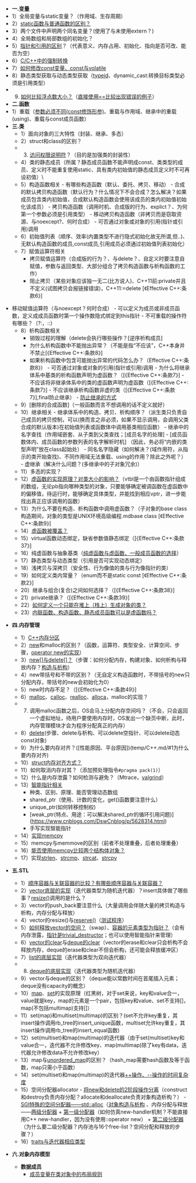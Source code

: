 * **一.变量**
* 1）全局变量与static变量？（作用域、生存周期）
* 2）[static函数与普通函数的区别？](temp/C++.md#4static函数与普通函数的区别)
* 3）两个文件中声明两个同名变量？(使用了与未使用extern？)
* 4）全局数组和局部数组的初始化？
* 5）[指针和引用的区别](https://www.nowcoder.com/ta/nine-chapter/review?page=11)？（代表意义、内存占用、初始化、指向是否可改、能否为空）
* 6）[C/C++中的强制转换](https://github.com/a12590/CNote/blob/master/C++/EffectiveC++.md#%E6%9D%A1%E6%AC%BE27%E5%B0%BD%E9%87%8F%E5%B0%91%E5%81%9A%E8%BD%AC%E5%9E%8B%E5%8A%A8%E4%BD%9C)
* 7）[如何修改const变量、const与volatile](https://blog.csdn.net/heyabo/article/details/8745942)
* 8）静态类型获取与动态类型获取（[typeid](https://github.com/a12590/CNote/blob/master/C++/interview/temp/RTTI/typeid.cpp#L4)、dynamic_cast:转换目标类型必须是引用类型）
* 9) [如何比较浮点数大小？](https://blog.csdn.net/jk110333/article/details/8902707)（[直接使用==比较出现错误的例子](https://stackoverflow.com/questions/26261466/in-current-c-and-java-double-type-and-float-type-if-x-0-0-is-correct)）
* **二.函数**
* 1）重载（[参数必须不同(const修饰形参)](https://github.com/a12590/CNote/blob/master/C++/interview/temp/overload/main.cpp#L9)、重载与作用域、继承中的重载\(using\)、重载与const成员函数）
* **三.类**
    * 1）面向对象的三大特性（封装、继承、多态）
    * 2）struct和class的区别？
    * 3) [访问权限说明符](temp/C++.md/#3访问控制说明符)？（目的是加强类的封装性）
    * 4）类的静态成员（所属？静态成员函数不能声明成const、类类型的成员、定义时不能重复使用static、具有类内初始值的静态成员定义时不可再设初值）\
    * 5）构造函数相关
            - 有哪些构造函数（默认、委托、拷贝、移动）
            - 合成的默认拷贝构造函数（默认行为？什么情况下不会合成？怎么解决？如果成员包含类内初始值，合成默认构造函数会使用该成员的类内初始值初始化该成员）
            - 拷贝构造函数（调用时机、合成版的行为、explict？、为何第一个参数必须是引用类型）
            - 移动拷贝构造函数（非拷贝而是窃取资源、与noexcept?、何时合成）
            - 可否通过对象或对象的引用(指针或引用)调用
    * 6）初始值列表（顺序、效率(内置类型不进行隐式初始化故无所谓,但..)、无默认构造函数的成员,const成员,引用成员必须通过初始值列表初始化）
    * 7）赋值运算符相关
        - 拷贝赋值运算符（合成版的行为？、与delete？、自定义时要注意自赋值，参数与返回类型、大部分组合了拷贝构造函数与析构函数的工作）
        - 阻止拷贝（某些对象应该独一无二(比方说人)、C++11前:private并且不定义(试图拷贝会报链接错误)，C++11:=delete [《Effective C++:条款6》]

 - 移动赋值运算符（与noexcept？何时合成）
        - 可以定义为成员或非成员函数，定义成成员函数时第一个操作数隐式绑定到this指针
        - 不可重载的操作符有哪些？（?:，::）
    * 8）析构函数相关
        - 销毁过程的理解（delete会执行哪些操作？[逆序析构成员]
        - 为什么析构函数中不能抛出异常？（不能是指“不应该”，C++本身并不禁止[《Effective C++:条款8》]
        - 如果析构函数中包含可能抛出异常的代码怎么办？（Effective C++:条款8》）
                - 可否通过对象或对象的引用(指针或引用)调用
                - 为什么将继承体系中基类的析构函数声明为虚函数？（[《Effective C++:条款7》]
                - 不应该将非继承体系中的类的虚函数声明为虚函数（[《Effective C++:条款7》]
                - 不应该继承析构函数非虚的类（[《Effective C++:条款7》],final防止继承）
                - [防止继承的方式](https://blog.twofei.com/672/)
    * 9）[删除的合成函数]（一般函数而言不想调用的话不定义就好）
    * 10）继承相关
            - 继承体系中的构造、拷贝、析构顺序？（派生类只负责自己成员的拷贝控制，可以(换而言之非必须，如果不显示调用，会调用父类合成的默认版本)在初始值列表或函数体中调用基类相应函数）
            - 继承中的名字查找（作用域嵌套、从子类到父类查找；[成员名字的处理]
            - [成员函数体内、成员函数的参数列表的名字解析时机]
    （因此，务必将“内嵌的类型声明”放在class起始处）
            - 同名名字隐藏（如何解决？(域作用符，从指示的类开始查找)、不同作用域无法重载、using的作用？除此之外呢？）
            - 虚继承（解决什么问题？(多继承中的子对象冗余)）
    * 11）多态的实现？
    * 12）[虚函数的实现原理？对类大小的影响？](https://www.cnblogs.com/malecrab/p/5572730.html)（vtbl是一个由函数指针组成的数组，无论pb指向哪种类型的对象，只要能够确定被调函数在虚函数中的偏移值，待运行时，能够确定具体类型，并能找到相应vptr，进一步能找出真正应该调用的函数）
    * 13）为什么不要在构造、析构函数中调用虚函数？（子对象的base class构造期间，对象的类型是UNIX环境高级编程.mdbase class [《Effective C++:条款9》]
    * 14）[虚函数被覆盖？]()
    * 15）virtual函数动态绑定，缺省参数值静态绑定（[《Effective C++:条款37》]
    * 16）纯虚函数与抽象基类（[纯虚函数与虚函数、一般成员函数的选择](../C++/EffectiveC++.md#条款34区分接口继承和实现继承)）
    * 17）静态类型与动态类型（引用是否可实现动态绑定）
    * 18）浅拷贝与深拷贝（安全性、行为像值的类与行为像指针的类）
    * 19）如何定义类内常量？（enum而不是static const [《Effective C++:条款2》]
    * 20）继承与组合(复合)之间如何选择？（[《Effective C++:条款38》]
    * 21）private继承？（[《Effective C++:条款39》]
    * 22）[如何定义一个只能在堆上（栈上）生成对象的类？](https://www.nowcoder.com/questionTerminal/0a584aa13f804f3ea72b442a065a7618)
    * 23）[内联函数、构造函数、静态成员函数可以是虚函数吗？](https://www.nowcoder.com/ta/nine-chapter/review?page=24)
* **四.内存管理**
    * 1）[C++内存分区](../C++/内存分区.md)
    * 2）[new](https://github.com/a12590/CNote/blob/master/C++/C++对象模型.md#1new)和malloc的区别？（函数，运算符、类型安全、计算空间、步骤，[operator new的实现](../C++/C++对象模型.md#3operator-new和operator-delete的实现)）
    * 3）[new[]与delete[]？](../C++/C++对象模型.md#4针对数组的new语意)（步骤：如何分配内存，构建对象、如何析构与释放内存？[构造与析构](../C++/C++对象模型.md#3对象数组)）
    * 4）new带括号和不带的区别？（无自定义构造函数时，不带括号的new只分配内存，带括号的new会初始化为0）
    * 5）new时内存不足？（[《Effective C++:条款49》]
    * 6）[malloc](https://github.com/arkingc/note/blob/master/%E6%93%8D%E4%BD%9C%E7%B3%BB%E7%BB%9F/UNIX%E7%8E%AF%E5%A2%83%E9%AB%98%E7%BA%A7%E7%BC%96%E7%A8%8B.md#5%E5%AD%98%E5%82%A8%E7%A9%BA%E9%97%B4%E5%88%86%E9%85%8D)、[calloc](https://github.com/arkingc/note/blob/master/%E6%93%8D%E4%BD%9C%E7%B3%BB%E7%BB%9F/UNIX%E7%8E%AF%E5%A2%83%E9%AB%98%E7%BA%A7%E7%BC%96%E7%A8%8B.md#5%E5%AD%98%E5%82%A8%E7%A9%BA%E9%97%B4%E5%88%86%E9%85%8D)、[realloc](https://github.com/arkingc/note/blob/master/%E6%93%8D%E4%BD%9C%E7%B3%BB%E7%BB%9F/UNIX%E7%8E%AF%E5%A2%83%E9%AB%98%E7%BA%A7%E7%BC%96%E7%A8%8B.md#5%E5%AD%98%E5%82%A8%E7%A9%BA%E9%97%B4%E5%88%86%E9%85%8D)、[alloca](https://blog.csdn.net/lan120576664/article/details/38078855)，malloc的实现？
    * 7) 调用malloc函数之后，OS会马上分配内存空间吗？（不会，只会返回一个虚拟地址，待用户要使用内存时，OS发出一个缺页中断，此时，内存管理模块才会为程序分配真正的内存）
    * 8）[delete](../C++/C++对象模型.md#1new)(步骤、delete与析构、可以delete空指针、可以delete动态const对象)
    * 9）为什么要内存对齐？([性能原因、平台原因])(temp/C++.md/#1为什么要内存对齐)
    * 10）[struct内存对齐方式？](temp/alignment/struct.cpp#L1)
    * 11）如何取消内存对其？（添加预处理指令`#pragma pack(1)`）
    * 12）什么是内存泄露？如何检测与避免？（Mtrace，[valgrind](temp/C++.md/#2valgrind)）
    * 13）[智能指针相关](https://mubu.com/doc/BGwWx-huk)
        * 种类、区别、原理、能否管理动态数组
        * shared_ptr（使用、计数的变化，get()函数要注意什么）
        * unique_ptr(如何转移控制权)
        * [weak_ptr(特点、用途：可以解决shared_ptr的循环引用问题)]
    (https://www.cnblogs.com/DswCnblog/p/5628314.html)
        * 手写实现智能指针
    * 14）[实现memcpy](../数据结构与算法/算法题总结.md#1实现memcpy)
    * 15）memcpy与memmove的区别（前者不处理重叠，后者处理重叠）
    * 16）[能否使用memcpy比较两个结构体对象？](https://blog.csdn.net/peng314899581/article/details/60766892)
    * 17）实现[strlen](../数据结构与算法/算法题总结.md#1实现strlen)、[strcmp](../数据结构与算法/算法题总结.md#2实现strcmp)、[strcat](../数据结构与算法/算法题总结.md#3实现strcat)、[strcpy](../数据结构与算法/算法题总结.md#4实现strcpy)

* **五.STL**
    * 1）[顺序容器与关联容器的比较？](https://blog.csdn.net/JIEJINQUANIL/article/details/51175858)[有哪些顺序容器与关联容器？](../pic/stl-4-1.jpeg)
    * 2）[vector底层的实现](../C++/STL%E6%BA%90%E7%A0%81%E5%89%96%E6%9E%90.md#1vector)（迭代器类型为随机迭代器）？insert具体做了哪些事？[resize()](../C++/tass-sgi-stl-2.91.57-source/stl_vector.h#L209)调用的是什么？
    * 3）vector的push_back要注意什么（大量调用会伴随大量的拷贝构造与析构，内存分配与释放）
    * 4）vector的resize()与[reserve()](../C++/tass-sgi-stl-2.91.57-source/stl_vector.h#L129)（[测试程序](https://github.com/arkingc/llc/blob/master/cpp/container/vector/size.cpp#L5)）
    * 5）[如何释放vector的空间？](https://blog.csdn.net/u014774781/article/details/48197891)（swap）、[容器的元素类型为指针？](https://blog.csdn.net/u014774781/article/details/48197891)（会有内存泄露，[指针是trivial_destructor](../C++/tass-sgi-stl-2.91.57-source/stl_construct.h#L72)；也可以使用智能指针来管理）
    * 6）[vector的clear](../C++/tass-sgi-stl-2.91.57-source/stl_vector.h#L210)与[deque的clear](../C++/tass-sgi-stl-2.91.57-source/stl_deque.h#L774)（vector的erase和clear只会析构不会释放内存，deque的erase和clear不但会析构，还可能会释放缓冲区）
    * 7）[list的底层实现](../C++/STL源码剖析.md#23-list的数据结构)（迭代器类型为双向迭代器）
    * 8) [deque的底层实现](../C++/STL%E6%BA%90%E7%A0%81%E5%89%96%E6%9E%90.md#33-deque%E7%9A%84%E6%95%B0%E6%8D%AE%E7%BB%93%E6%9E%84)（迭代器类型为随机迭代器）
    * 9）vector与deque的区别？（deque能以常数时间在首尾插入元素；deque没有capacity的概念）
    * 10）[map](../C++/STL源码剖析.md#3map)、[set](../C++/STL源码剖析.md#2set)的实现原理（红黑树，对于set来说，key和value合一，value就是key，map的元素是一个pair，包括key和value、set不支持[]，map(不包括multimap)支持[]）
    * 11）set(map)和multiset(multimap)的区别？(set不允许key重复，其insert操作调用rb_tree的insert_unique函数，multiset允许key重复，其insert操作调用rb_tree的insert_equal函数)
    * 12）set(multiset)和map(multimap)的迭代器（由于set(multiset)key和value合一，迭代器不允许修改key、map(multimap)除了key有data，迭代器允许修改data不允许修改key）
    * 13）map与[unordered_map](https://blog.csdn.net/hk2291976/article/details/51037095)的区别？（hash_map需要hash函数及等于函数，map只需小于函数）
    * 14）set(multiset)和map(multimap)的迭代器[++操作、--操作的时间复杂度](../C++/STL源码剖析.md#12-rb-tree的迭代器)
    * 15）空间分配器allocator
            - [将new和delete的2阶段操作分离](../C++/STL源码剖析.md#二空间分配器)（construct和destroy负责内存分配？allocate和deallocate负责对象构造析构？）
            - [SGI特殊的空间分配器——std::alloc](../C++/STL源码剖析.md#3sgi特殊的空间分配器stdalloc)（[对象构造与析构](../C++/STL源码剖析.md#31-对象构造与析构)
            、内存分配与释放——[两级分配器](../C++/STL源码剖析.md#1两级分配器)
                 + [第一级分配器](../C++/STL源码剖析.md#2第一级分配器__malloc_alloc_template)（如何仿真new-handler机制？不能直接用C++ new-handler，因为没有使用::operator new）
                 + [第二级分配器](../C++/STL源码剖析.md#3第二级分配器__default_alloc_template)（为什么要二级分配器？内存池与16个free-list？空间分配和释放的步骤？）
    * 16）[traits与迭代器相应类型](../C++/STL源码剖析.md#2traits编程技法)

* **六.对象内存模型**
    * **数据成员**
        - [成员变量在类对象中的布局规则]()